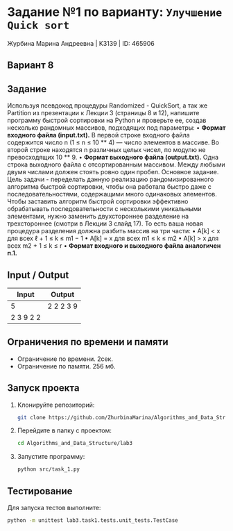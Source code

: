 # Задание №1 по варианту: `Улучшение Quick sort`
Журбина Марина Андреевна | K3139 | ID: 465906

## Вариант 8

## Задание 
Используя псевдокод процедуры Randomized - QuickSort, а так же Partition из презентации к Лекции 3 (страницы 8 и 12), напишите программу быстрой сортировки на Python и проверьте ее, создав несколько рандомных массивов, подходящих под параметры:
• **Формат входного файла (input.txt).** В первой строке входного файла содержится число n (1 ≤ n ≤ 10 ** 4) — число элементов в массиве. Во второй строке находятся n различных целых чисел, по модулю не превосходящих 10 ** 9.
• **Формат выходного файла (output.txt).** Одна строка выходного файла с отсортированным массивом. Между любыми двумя числами должен стоять ровно один пробел.
Основное задание. Цель задачи - переделать данную реализацию рандомизированного алгоритма быстрой сортировки, чтобы она работала быстро даже с последовательностями, содержащими много одинаковых элементов. Чтобы заставить алгоритм быстрой сортировки эффективно обрабатывать последовательности с несколькими уникальными элементами, нужно заменить двухстороннее разделение на трехстороннее (смотри в Лекции 3 слайд 17). То есть ваша новая процедура разделения должна разбить массив на три части:
• A[k] < x для всех ℓ + 1 ≤ k ≤ m1 − 1
• A[k] = x для всех m1 ≤ k ≤ m2
• A[k] > x для всех m2 + 1 ≤ k ≤ r
• **Формат входного и выходного файла аналогичен п.1.**

## Input / Output 

| Input    | Output |
|----------|----------|
| 5    | 2 2 2 3 9   |
| 2 3 9 2 2    |    |

## Ограничения по времени и памяти

- Ограничение по времени. 2сек.
- Ограничение по памяти. 256 мб.


## Запуск проекта
1. Клонируйте репозиторий:
   ```bash
   git clone https://github.com/ZhurbinaMarina/Algorithms_and_Data_Structure.git
   ```
2. Перейдите в папку с проектом:
   ```bash
   cd Algorithms_and_Data_Structure/lab3
   ```
3. Запустите программу:
   ```bash
   python src/task_1.py
   ```

## Тестирование
Для запуска тестов выполните:
```bash
python -m unittest lab3.task1.tests.unit_tests.TestCase
```